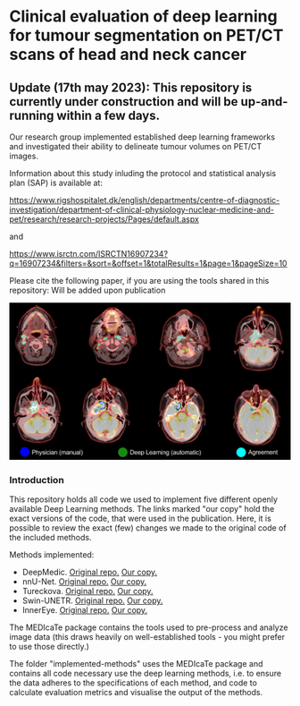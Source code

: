 # Clinical evaluation of deep learning for tumour segmentation on PET/CT scans of head and neck cancer

## Update (17th may 2023): This repository is currently under construction and will be up-and-running within a few days.

Our research group implemented established deep learning frameworks and investigated their ability to delineate tumour volumes on PET/CT images.

Information about this study inluding the protocol and statistical analysis plan (SAP) is available at: 

https://www.rigshospitalet.dk/english/departments/centre-of-diagnostic-investigation/department-of-clinical-physiology-nuclear-medicine-and-pet/research/research-projects/Pages/default.aspx

and 

https://www.isrctn.com/ISRCTN16907234?q=16907234&filters=&sort=&offset=1&totalResults=1&page=1&pageSize=10

Please cite the following paper, if you are using the tools shared in this repository:
    Will be added upon publication
    
![hnc-tumour-seg](research-dia-kf.jpg)

### Introduction
This repository holds all code we used to implement five different openly available Deep Learning methods.
The links marked "our copy" hold the exact versions of the code, that were used in the publication.
Here, it is possible to review the exact (few) changes we made to the original code of the included methods.

Methods implemented:
* DeepMedic. [Original repo.](https://github.com/deepmedic/deepmedic) [Our copy.](https://github.com/CAAI/deepmedic_DGK)
* nnU-Net. [Original repo.](https://github.com/MIC-DKFZ/nnUNet) [Our copy.](https://github.com/CAAI/nnUNet-DGK)
* Tureckova. [Original repo.](https://github.com/tureckova/Abdomen-CT-Image-Segmentation) [Our copy.](https://github.com/CAAI/tureckova-DGK)
* Swin-UNETR. [Original repo.](https://github.com/Project-MONAI/research-contributions/tree/main/SwinUNETR/BTCV) [Our copy.](https://github.com/CAAI/SwinUNETR-DGK)
* InnerEye. [Original repo.](https://github.com/microsoft/InnerEye-DeepLearning) [Our copy.](https://github.com/CAAI/InnerEye-DeepLearning-DGK)


The MEDIcaTe package contains the tools used to pre-process and analyze image data (this draws heavily on well-established tools - you might prefer to use those directly.)

The folder "implemented-methods" uses the MEDIcaTe package and contains all code necessary use the deep learning methods, i.e. to ensure the data adheres to the specifications of each method, and code to calculate evaluation metrics and visualise the output of the methods. 


